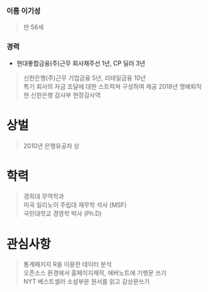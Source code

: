 ### 이름 이기성  
> 만 56세    

### 경력  
* 현대좋합금융(주)근무 회사채주선 1년, CP 딜러 3년  
> 신한은행(주)근무 기업금융 5년, 리테일금융 10년    
> 특기 회사의 자금 조달에 대한 스트럭쳐 구성하여 제공
> 2018년 명예퇴직   
> 현 신한은행 감사부 현장감사역   

# 상벌   
> 2010년 은행유공자 상 

# 학력 
> 경희대 무역학과    
> 미국 일리노이 주립대 재무학 석사 (MSF)    
> 국민대학교 경영학 박사 (Ph.D)   

# 관심사항
> 통계패키지 R을 이용한 데이터 분석  
> 오픈소스 환경에서 홈페이지제작, 에버노트에 기행문 쓰기         
> NYT 베스트셀러 소설부문 원서를 읽고 감상문쓰기       

